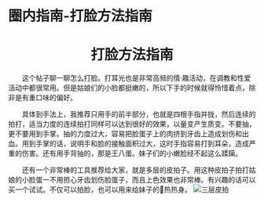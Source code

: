 # 圈内指南-打脸方法指南

# <center>打脸方法指南</center>

​&emsp;&emsp;​这个帖子聊一聊怎么打脸。打耳光也是非常高频的情·趣活动，在调教和性爱活动中都很常用。但是姑娘们的小脸都挺嫩的，所以下手的时候就得怜惜着点，除非是有重口味的偏好。

&emsp;&emsp;具体到手法上，我推荐只用手的前半部分，也就是四根手指并拢，然后连续的拍打，适当力度的连续拍打同样可以达到很好的效果，以量变产生质变。不要抽，更不要用到手掌。抽的力度过大，容易把脸蛋子上的肉挤到牙齿上造成划伤和出血。用到手掌的话，说明手和脸的接触面积过大，这时手指容易打到耳朵，造成严重的伤害。还有用手背抽的，那是王八蛋。妹子们的小嫩脸经不起这么蹂躏。

&emsp;&emsp;还有一个非常棒的工具推荐给大家，就是多层的皮拍子。用这种皮拍子拍打姑娘的小脸蛋一不用担心牙齿划伤脸蛋子，而且上色效果也非常棒。有兴趣的话可以买一个试试。不仅可以拍脸，也可以用来给妹子的🍑热热身。
![三层皮拍](https://github.com/av18styles/resource.io/blob/main/images/三层皮拍.jpg?raw=true "三层皮拍")
